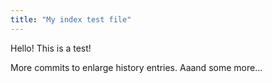 ```yaml
---
title: "My index test file"
---
```


Hello! This is a test!

More commits to enlarge history entries.
Aaand some more...

